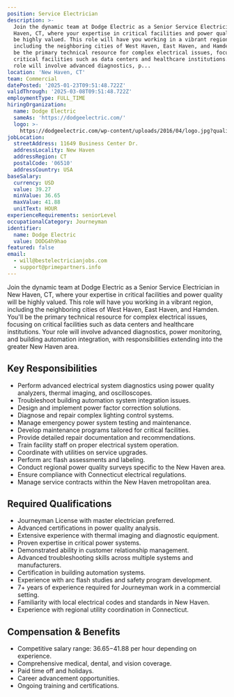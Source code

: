 ```yaml
---
position: Service Electrician
description: >-
  Join the dynamic team at Dodge Electric as a Senior Service Electrician in New
  Haven, CT, where your expertise in critical facilities and power quality will
  be highly valued. This role will have you working in a vibrant region,
  including the neighboring cities of West Haven, East Haven, and Hamden. You'll
  be the primary technical resource for complex electrical issues, focusing on
  critical facilities such as data centers and healthcare institutions. Your
  role will involve advanced diagnostics, p...
location: 'New Haven, CT'
team: Commercial
datePosted: '2025-01-23T09:51:48.722Z'
validThrough: '2025-03-08T09:51:48.722Z'
employmentType: FULL_TIME
hiringOrganization:
  name: Dodge Electric
  sameAs: 'https://dodgeelectric.com/'
  logo: >-
    https://dodgeelectric.com/wp-content/uploads/2016/04/logo.jpg?quality=100.3022012111021
jobLocation:
  streetAddress: 11649 Business Center Dr.
  addressLocality: New Haven
  addressRegion: CT
  postalCode: '06510'
  addressCountry: USA
baseSalary:
  currency: USD
  value: 39.27
  minValue: 36.65
  maxValue: 41.88
  unitText: HOUR
experienceRequirements: seniorLevel
occupationalCategory: Journeyman
identifier:
  name: Dodge Electric
  value: DODG4h9hao
featured: false
email:
  - will@bestelectricianjobs.com
  - support@primepartners.info
---
```




Join the dynamic team at Dodge Electric as a Senior Service Electrician in New Haven, CT, where your expertise in critical facilities and power quality will be highly valued. This role will have you working in a vibrant region, including the neighboring cities of West Haven, East Haven, and Hamden. You'll be the primary technical resource for complex electrical issues, focusing on critical facilities such as data centers and healthcare institutions. Your role will involve advanced diagnostics, power monitoring, and building automation integration, with responsibilities extending into the greater New Haven area.

## Key Responsibilities
- Perform advanced electrical system diagnostics using power quality analyzers, thermal imaging, and oscilloscopes.
- Troubleshoot building automation system integration issues.
- Design and implement power factor correction solutions.
- Diagnose and repair complex lighting control systems.
- Manage emergency power system testing and maintenance.
- Develop maintenance programs tailored for critical facilities.
- Provide detailed repair documentation and recommendations.
- Train facility staff on proper electrical system operation.
- Coordinate with utilities on service upgrades.
- Perform arc flash assessments and labeling.
- Conduct regional power quality surveys specific to the New Haven area.
- Ensure compliance with Connecticut electrical regulations.
- Manage service contracts within the New Haven metropolitan area.

## Required Qualifications
- Journeyman License with master electrician preferred.
- Advanced certifications in power quality analysis.
- Extensive experience with thermal imaging and diagnostic equipment.
- Proven expertise in critical power systems.
- Demonstrated ability in customer relationship management.
- Advanced troubleshooting skills across multiple systems and manufacturers.
- Certification in building automation systems.
- Experience with arc flash studies and safety program development.
- 7+ years of experience required for Journeyman work in a commercial setting.
- Familiarity with local electrical codes and standards in New Haven.
- Experience with regional utility coordination in Connecticut.

## Compensation & Benefits
- Competitive salary range: $36.65-$41.88 per hour depending on experience.
- Comprehensive medical, dental, and vision coverage.
- Paid time off and holidays.
- Career advancement opportunities.
- Ongoing training and certifications.
